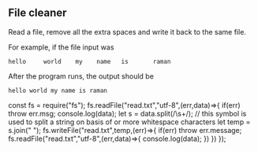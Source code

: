 ## File cleaner
Read a file, remove all the extra spaces and write it back to the same file.

For example, if the file input was
```
hello     world    my    name   is       raman
```

After the program runs, the output should be

```
hello world my name is raman
```
const fs = require("fs");
fs.readFile("read.txt","utf-8",(err,data)=>{
  if(err) throw err.msg;
  console.log(data);
   let s = data.split(/\s+/);  // this symbol is used to split a string on basis of or more whitespace characters
   let temp = s.join(" ");
   fs.writeFile("read.txt",temp,(err)=>{
     if(err) throw err.message;
     fs.readFile("read.txt","utf-8",(err,data)=>{
       console.log(data);
     })
   })
});